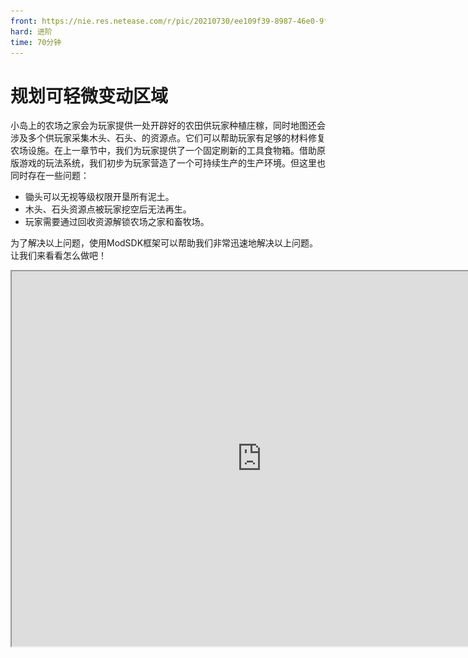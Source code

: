 ```yaml
---
front: https://nie.res.netease.com/r/pic/20210730/ee109f39-8987-46e0-9fe7-40ebb23060fa.png
hard: 进阶
time: 70分钟
---
```


# 规划可轻微变动区域

小岛上的农场之家会为玩家提供一处开辟好的农田供玩家种植庄稼，同时地图还会涉及多个供玩家采集木头、石头、的资源点。它们可以帮助玩家有足够的材料修复农场设施。在上一章节中，我们为玩家提供了一个固定刷新的工具食物箱。借助原版游戏的玩法系统，我们初步为玩家营造了一个可持续生产的生产环境。但这里也同时存在一些问题：

- 锄头可以无视等级权限开垦所有泥土。
- 木头、石头资源点被玩家挖空后无法再生。
- 玩家需要通过回收资源解锁农场之家和畜牧场。

为了解决以上问题，使用ModSDK框架可以帮助我们非常迅速地解决以上问题。让我们来看看怎么做吧！

<iframe src="https://cc.163.com/act/m/daily/iframeplayer/?id=6152b923b8a81f8fa07dc899" height="600" width="800" allow="fullscreen" />

## 接入Mod环境

编辑器会在地图工程内新建Mod脚本文件夹，文件夹会以**Script_NeteaseMod**加上一串随机字符组成。

<img src="./images/11.png" alt="11" style="zoom:135%;" />

> - modMain.py文件是该Mod脚本的主入口，一个脚本文件夹的主目录下有且只能有一个入口文件，我们也只能在这里注册自定义的服务端与客户端系统。
> - 自定义系统是个类，在没有学习到Python编程中面向对象的环节前，您可以简单理解为自创一个系统入口。这个入口会依据跑在服务端还是客户端的环境下，被挂接到由@Mod.InitServer()或Mod.InitClient()装饰的函数里。在客户端上运行则使用clientApi.RegisterSystem接口，在服务端上运行则使用serverApi.RegisterSystem接口。
> - RegisterSystem接受3个参数，第一个参数是该Mod的唯一通信标识符。第二个是自定义系统名称。第三个是自定义系统类的路径。唯一通信标识符和自定义系统名称建议使用可读性强、令人印象深刻且独一无二的名字，这会帮助游戏引擎能够更好地分辨出来自不同Mod的各种系统入口。使用重复性高的名字可能会导致脚本引擎在注册自定义系统时无法辨识来源而造成Mod加载失败。路径参数会合并文件路径与系统类的名字，以下图代码为例：若系统类在py文件里用**Main**作名称，系统文件以**blockListene**r为py文件名，并且它还被包裹在Mod主目录的server文件夹内。则路径会以**Script_Netease{随机字符串}.server.blockListener.Main**来排序。

```python
# -*- coding: UTF-8 -*-
from mod.common.mod import Mod
import mod.server.extraServerApi as serverApi
import mod.client.extraClientApi as clientApi


@Mod.Binding(name="NeteaseModw7ijjGNn", version="0.1")
class NeteaseModw7ijjGNn(object):

    def __init__(self):
        pass

    @Mod.InitClient()
    def NeteaseModw7ijjGNnClientInit(self):
        # type: () -> None
        """Mod被挂载时，在这里注册自定义MOD客户端系统"""
        pass

    @Mod.InitServer()
    def NeteaseModw7ijjGNnServerInit(self):
        # type: () -> None
        """Mod被挂载时，在这里注册自定义MOD服务端系统"""
        serverApi.RegisterSystem("FarmMod", "ServerBlockListenerServer",
                                 "Script_NeteaseModw7ijjGNn.server.blockListener.Main")
        pass

    @Mod.DestroyClient()
    def NeteaseModw7ijjGNnClientDestroy(self):
        # type: () -> None
        """Mod被卸下时，销毁自定义MOD客户端系统"""
        pass

    @Mod.DestroyServer()
    def NeteaseModw7ijjGNnServerDestroy(self):
        # type: () -> None
        """Mod被卸下时，销毁自定义MOD客户端系统"""
        pass
```

> - 自定义系统内可以监听原版事件和自定义Mod事件。
> - 根据服务端与客户端的区别 ，我们在<a href="../../../mcdocs/1-ModAPI/事件/世界.html" rel="noopenner"> 模组SDK文档 </a>用相应的原版事件来定义一个回调函数。回调函数内会返回这个事件传递的数据信息，通过对数据的提取、类型判断、创建接口，可以实现丰富的玩法逻辑。
> - 在自定义系统类里，我们也可以将常用的代码块用函数封装，实现更高的开发效率。

## 阻止玩家对其他区域做出耕地行为

在地形大观里，一共有三种方块会被锄头耕耘，它们分别是**草地**、**泥土**和**土径**。其中**泥土**是允许玩家还耕的方块类型。

我们使用**ServerBlockUseEvent**事件来监听玩家交互方块的行为，并在玩家手持石锄时阻止他们进一步操作。

![12](./images/12.png)

为了阻止玩家能够任意翻弄草地和土径，我们需要将他们加入监听方块被交互的白名单里，并在事件中取消石锄与方块的交互行为。完整代码如下：

```python
# -*- coding: UTF-8 -*-
from mod.server.system.serverSystem import ServerSystem
from mod.common.minecraftEnum import ItemPosType
import mod.server.extraServerApi as serverApi

# 自定义Mod服务端系统类
class Main(ServerSystem):

    def __init__(self, namespace, system_name):
		# 继承父类
        ServerSystem.__init__(self, namespace, system_name)
        namespace = serverApi.GetEngineNamespace()
        system_name = serverApi.GetEngineSystemName()
        # 监听交互方块事件
        self.ListenForEvent(namespace, system_name,
                            'ServerBlockUseEvent', self, self.using_item)
        # 根据文档描述，原版方块需要通过添加进交互方块的白名单内才能触发ServerBlockUseEvent
        block_comp = serverApi.GetEngineCompFactory().CreateBlockUseEventWhiteList(serverApi.GetLevelId())
        # 在地图的方块结构里，一共受到锄头影响的两种地形方块是
        self.blocked_list = ["minecraft:grass", "minecraft:grass_path"]
        for block_name in self.blocked_list:
            # 加入白名单
            block_comp.AddBlockItemListenForUseEvent(block_name)

    # 交互方块事件
    def using_item(self, event):
        # 获取玩家ID
        player_id = event['playerId']
        # 创建玩家的物品接口
        item_comp = serverApi.GetEngineCompFactory().CreateItem(player_id)
        # 获取玩家手持物品信息
        carried_item = item_comp.GetPlayerItem(ItemPosType.CARRIED, 0)
        # 获取事件里交互的方块类型
        block_name = event['blockName']
        # 判断方块类型是否是土径或草地，并判断玩家手持物品是否是石锄
        if carried_item and carried_item['newItemName'] == 'minecraft:stone_hoe' and block_name in self.blocked_list:
            # 取消交互
            event['cancel'] = True
```

最后，我们将编辑器界面切换至地图编辑器，通过游戏模式功能进入内嵌的游戏环境。现在使用锄头无法耕耘泥土和土径，但玩家还能将泥土还原成耕地！

![8](./images/8.gif)

## 循环可再生的资源点

获取金币是玩家解锁更多家具、衣服、扩大农业规模的重要途径。直接的经济来源来自玩家进行农业生产活动的收益。但农产品的成熟存在着一个客观地生长周期，作物会随着游戏随机刻的递进而提升生长阶段，这可能会使玩家觉得时间过得很枯燥。因此，加入木头与石材的资源点设定，是一种改变玩家游戏节奏的方式。我们为玩家提供额外的金币获取渠道的同时，也让他们能够更加有充实感地利用时间。

首先是使用地图编辑器预制资源区域。点击笔刷功能。

![13](./images/13.png)

若**笔刷预设面板**处于折叠状态，可以点击与其他面板的连接区域进行拉伸。这里我们使用**圆预设**，默认使用高度5，长度5，宽度5的大小。

![14](./images/14.png)

在**混合设置**里对**笔刷**的立体区域方块进行成分设置。点击**添加成分**按钮，将设定调整为笔刷形状会混合50%石头和50%木头。

![15](./images/15.png)

在教程里，我们只设置5个资源点，并用选取工具资源点的最左下角的坐标记录下来。最后再通过保存结构的方式将资源点保存至本地行为包内，并使用ModSDK定时重置它们。

> **结构**与**素材**的区别在于：前者是我的世界基岩版的通用格式，而后者是MCSTUDIO所保存的模板格式。开发者和玩家可以通过分享结构，在游戏里或者使用ModSDK生成出来。而素材大多情况下是围绕着MCSTUDIO去使用的。但两者功能都是将地图建筑作为模板，方便我们在改变场景方块的时候能够直接调用它们。

```python
# -*- coding: UTF-8 -*-
from mod.server.system.serverSystem import ServerSystem
from mod.common.minecraftEnum import ItemPosType
import mod.server.extraServerApi as serverApi


class Main(ServerSystem):

    def __init__(self, namespace, system_name):
        # 继承父类
        ServerSystem.__init__(self, namespace, system_name)
        namespace = serverApi.GetEngineNamespace()
        system_name = serverApi.GetEngineSystemName()
        # 监听交互方块事件
        # ...........
        self.resources_pos = [
        	# 资源点1的起始坐标
            (73, 64, 57),
            # 资源点2的起始坐标
            (51, 63, 101),
            # 资源点3的起始坐标
            (82, 68, 136),
            # 资源点4的起始坐标
            (198, 65, 102),
            # 资源点5的起始坐标
            (82, 68, 136)
        ]
        # 结构名称，以行为包根目录/structures内的[文件夹名称:结构名称]为格式
        self.resource_identifier = 'design:resource'
        # 添加一个60秒重置资源点的定时任务
        game_comp = serverApi.GetEngineCompFactory().CreateGame(serverApi.GetLevelId())
        game_comp.AddRepeatedTimer(60.0, self.resource_placed)

    # 交互方块事件
    def using_item(self, event):
        # .....
        pass

    def resource_placed(self):
        # 创建放置结构的接口
        game_comp = serverApi.GetEngineCompFactory().CreateGame(serverApi.GetLevelId())
        for pos in self.resources_pos:
            # 放置资源点结构
            game_comp.PlaceStructure(None, pos, self.resource_identifier)

```

![9](./images/9.gif)

## 加入农场之家和畜牧场的修复方案

首先，在海面上拖出完整的农场之家和畜牧场建筑模板，并将它们保存成结构并去除空气方块。之后使用Delete快捷键直接删除。这么做可以最大程度减少临时建筑对地形造成的影响（如吃掉部分方块，把草地退回成泥土）。

![16](./images/16.png)

![17](./images/17.png)

接着，我们使用地图编辑器，在两个待修复的独立建筑旁利用游戏模式放置木牌，为木牌写上单独的文字提示。

![18](./images/18.png)

接下来我们就可以用ModSDK来监听玩家点击木牌，根据玩家的资源储量和木牌内容来决定是否有条件修复相应建筑！以下是详细代码与注释：

```python
# -*- coding: UTF-8 -*-
from mod.server.system.serverSystem import ServerSystem
from mod.common.minecraftEnum import ItemPosType
import mod.server.extraServerApi as serverApi


class Main(ServerSystem):

    def __init__(self, namespace, system_name):
        # 继承父类
        ServerSystem.__init__(self, namespace, system_name)
        namespace = serverApi.GetEngineNamespace()
        system_name = serverApi.GetEngineSystemName()
        # 监听交互方块事件
        self.ListenForEvent(namespace, system_name,
                            'ServerBlockUseEvent', self, self.using_item)
        # 根据文档描述，原版方块需要通过添加进交互方块的白名单内才能触发ServerBlockUseEvent
        block_comp = serverApi.GetEngineCompFactory().CreateBlockUseEventWhiteList(serverApi.GetLevelId())
        # 在地图的方块结构里，一共受到锄头影响的两种地形方块是
        self.blocked_list = ["minecraft:grass", "minecraft:grass_path"]
        for block_name in self.blocked_list:
            # 加入白名单
            block_comp.AddBlockItemListenForUseEvent(block_name)
        # 非常重要！告示牌的方块实体ID是minecraft:standing_sign而不是minecraft:sign
        block_comp.AddBlockItemListenForUseEvent("minecraft:standing_sign:*")
        # 储存资源点坐标
        self.resources_pos = [
            (73, 64, 57),
            (51, 63, 101),
            (82, 68, 136),
            (198, 65, 102),
            (82, 68, 136)
        ]
        # 结构名称
        self.resource_identifier = 'design:resource'
        # 添加一个60秒重置资源点的定时任务
        game_comp = serverApi.GetEngineCompFactory().CreateGame(serverApi.GetLevelId())
        game_comp.AddRepeatedTimer(60.0, self.resource_placed)

    # 交互方块事件
    def using_item(self, event):
        # 获取玩家ID
        player_id = event['playerId']
        # 创建玩家的物品接口
        item_comp = serverApi.GetEngineCompFactory().CreateItem(player_id)
        # 获取玩家手持物品信息
        # .....
        # 获取事件里交互的方块类型
        block_name = event['blockName']
        x = event['x']
        y = event['y']
        z = event['z']
        # 判断方块类型是否是土径或草地，并判断玩家手持物品是否是石锄
        # ......
        # 判断是否是木牌
        if block_name == 'minecraft:standing_sign':
            # 创建方块信息接口
            block_comp = serverApi.GetEngineCompFactory().CreateBlockInfo(player_id)
            # 获取文告示牌字
            text = block_comp.GetSignBlockText((x, y, z))
            if '升级小屋' not in text:
                return
            # 木头数量
            log_count = 10
            # 石头数量
            stone_count = 5
            # 获取玩家背包的全部物品
            item_dict_list = item_comp.GetPlayerAllItems(ItemPosType.INVENTORY)
            # 通过枚举列表内的信息，遍历列表下标与物品信息
            for index, item_dict in enumerate(item_dict_list):
                # 如果物品是木头且剩余量大于0
                if item_dict and item_dict['itemName'] == 'minecraft:log' and log_count > 0:
                    # 将木头数量赋值一个临时变量
                    temp = item_dict['count']
                    # 该槽的木头数量扣去余额数量
                    temp -= log_count
                    # 如果该槽的木头数量不足以吃掉全部的木头剩余量
                    if temp < 0:
                        # 设置该槽的木头数量为0，即代表该槽为空
                        item_dict['count'] = 0
                        # 扣去临时贮存的木头数量
                        log_count -= temp
                        # 直接跳过后面代码进入下一次循环
                        continue
                    # 否则，扣除对应槽位的木头数量
                    item_dict['count'] = temp
                    # 清零木头所需剩余量
                    log_count = 0
                # 如果物品是石头且剩余量大于0
                if item_dict and item_dict['itemName'] == 'minecraft:stone' and stone_count > 0:
                    # 将木头数量赋值一个临时变量
                    temp = item_dict['count']
                    # 该槽的石头数量扣去余额数量
                    temp -= log_count
                    # 如果该槽的石头数量不足以吃掉全部的木头剩余量
                    if temp < 0:
                        # 扣去临时贮存的木头数量
                        item_dict['count'] = 0
                        # 扣去临时贮存的石头数量
                        stone_count -= temp
                        # 直接跳过后面代码进入下一次循环
                        continue
                    # 否则，扣除对应槽位的石头数量
                    item_dict['count'] = temp
                    # 清零石头所需剩余量
                    stone_count = 0
            # 如果log_count非0且stone_count非0，则放置修复的农场之家，并将木牌清除
            if not log_count and not stone_count:
                """
                使用字典推导式，下方等价于
                item_dict_map = {}
                for index in range(len(item_dict_list)):
                    item_dict_map[(ItemPosType.INVENTORY, index)] = item_dict_list[index]
                """
                item_dict_map = {(ItemPosType.INVENTORY, index): item_dict_list[index] for index in range(len(item_dict_list))}
                # 设置玩家的全部槽内物品
                item_comp.SetPlayerAllItems(item_dict_map)
                game_comp = serverApi.GetEngineCompFactory().CreateGame(serverApi.GetLevelId())
                # 放置家
                game_comp.PlaceStructure(None, (76, 66, 80), 'design:home')
                # 清除木牌
                block_comp.SetBlockNew((x, y, z), {
                    'name': 'minecraft:air'
                }, 0)

    def resource_placed(self):
        # 创建放置结构的接口
        # ...
        pass

```

可以看到，同样在下次判断玩家点击升级方块时是否满足升级要钱时，如果将判定代码块用函数封装起来，可以使得代码更加简洁，减少重复代码。这里我们用函数对一部分代码进行封装。

```python
# -*- coding: UTF-8 -*-
from mod.server.system.serverSystem import ServerSystem
from mod.common.minecraftEnum import ItemPosType
import mod.server.extraServerApi as serverApi


class Main(ServerSystem):

    def __init__(self, namespace, system_name):
        # ....
        pass

    # 交互方块事件
    def using_item(self, event):
        # .....
        pass

    def resource_placed(self):
        # ...
        pass

    def can_upgrade_structure(self, player_id, requirement):
        # type: (str, dict) -> (bool, list)
        """
        :param player_id: 玩家ID
        :param requirement: 物品需求，例->{"minecraft:log": 10, "minecraft:stone": 5}
        :return (bool, list): 是否可以升级建筑，玩家背包信息
        """
        # 创建玩家的物品接口
        item_comp = serverApi.GetEngineCompFactory().CreateItem(player_id)
        # 获取玩家背包的所有物品
        item_dict_list = item_comp.GetPlayerAllItems(ItemPosType.INVENTORY)
        # 通过枚举列表内的信息，遍历列表下标与物品信息
        for index, item_dict in enumerate(item_dict_list):
            # 如果该槽存在物品且物品在所需物品字典内，并且所需物品对应的数量大于0时
            if item_dict and item_dict['itemName'] in requirement and requirement[item_dict['itemName']] > 0:
                temp = item_dict['count']
                # 该槽物品数量扣去所需物品剩余数量
                temp -= requirement[item_dict['itemName']]
                # 如果该槽的物品数量不足以吃掉所需物品剩余数量
                if temp < 0:
                    # 设置该槽的物品数量为0，即代表该槽为空
                    item_dict['count'] = 0
                    # 扣去临时贮存的物品数量
                    requirement[item_dict['itemName']] -= temp
                    # 直接跳过后面代码进入下一次循环
                    continue
                # 否则，扣除对应槽位的物品数量
                item_dict['count'] = temp
                # 清零所需物品
                requirement[item_dict['itemName']] = 0
        # 返回是否满足升级条件，以及清零所需物品后的背包情况
        return not all(requirement.values()), item_dict_list

```

最后附上完整代码：

```python
# -*- coding: UTF-8 -*-
from mod.server.system.serverSystem import ServerSystem
from mod.common.minecraftEnum import ItemPosType
import mod.server.extraServerApi as serverApi


class Main(ServerSystem):

    def __init__(self, namespace, system_name):
        # 继承父类
        ServerSystem.__init__(self, namespace, system_name)
        namespace = serverApi.GetEngineNamespace()
        system_name = serverApi.GetEngineSystemName()
        # 监听交互方块事件
        self.ListenForEvent(namespace, system_name,
                            'ServerBlockUseEvent', self, self.using_item)
        # 根据文档描述，原版方块需要通过添加进交互方块的白名单内才能触发ServerBlockUseEvent
        block_comp = serverApi.GetEngineCompFactory().CreateBlockUseEventWhiteList(serverApi.GetLevelId())
        # 在地图的方块结构里，一共受到锄头影响的两种地形方块是
        self.blocked_list = ["minecraft:grass", "minecraft:grass_path"]
        for block_name in self.blocked_list:
            # 加入白名单
            block_comp.AddBlockItemListenForUseEvent(block_name)
        # 非常重要！告示牌的方块实体ID是minecraft:standing_sign而不是minecraft:sign
        block_comp.AddBlockItemListenForUseEvent('minecraft:standing_sign:*')
        # 储存资源点坐标
        self.resources_pos = [
            (73, 64, 57),
            (51, 63, 101),
            (82, 68, 136),
            (198, 65, 102),
            (82, 68, 136)
        ]
        # 结构名称
        self.resource_identifier = 'design:resource'
        # 添加一个60秒重置资源点的定时任务
        game_comp = serverApi.GetEngineCompFactory().CreateGame(serverApi.GetLevelId())
        game_comp.AddRepeatedTimer(60.0, self.resource_placed)

    # 交互方块事件
    def using_item(self, event):
        # 获取玩家ID
        player_id = event['playerId']
        # 创建玩家的物品接口
        item_comp = serverApi.GetEngineCompFactory().CreateItem(player_id)
        # 获取玩家手持物品信息
        carried_item = item_comp.GetPlayerItem(ItemPosType.CARRIED, 0, True)
        # 获取事件里交互的方块类型
        block_name = event['blockName']
        x = event['x']
        y = event['y']
        z = event['z']
        # 判断方块类型是否是土径或草地，并判断玩家手持物品是否是石锄
        if carried_item and carried_item['newItemName'] == 'minecraft:stone_hoe' and block_name in self.blocked_list:
            # 取消交互
            event['cancel'] = True
        # 判断是否是告示牌
        if block_name == 'minecraft:standing_sign':
            block_comp = serverApi.GetEngineCompFactory().CreateBlockInfo(player_id)
            text = block_comp.GetSignBlockText((x, y, z))
            # 需求列表
            requirement = {}
            # 结构名称
            structure_name = ''
            # 结构放置位置
            structure_pos = ()
            # 小屋升级方块坐标
            if '升级小屋' in text:
                requirement = {'minecraft:log': 10, 'minecraft:stone': 5}
                structure_name = 'design:home'
                structure_pos = (76, 66, 80)
            # 畜牧场升级方块坐标
            elif '升级畜牧场' in text:
                requirement = {'minecraft:log': 20, 'minecraft:stone': 10}
                structure_name = 'design:farm'
                structure_pos = (169, 66, 83)
            result, items = self.can_upgrade_structure(player_id, requirement)
            # 是否满足要求
            if result and structure_pos and structure_name and requirement:
                """
                使用字典推导式，下方等价于
                item_dict_map = {}
                for index in range(len(item_dict_list)):
                    item_dict_map[(ItemPosType.INVENTORY, index)] = item_dict_list[index]
                """
                item_dict_map = {(ItemPosType.INVENTORY, index): items[index] for index in range(len(items))}
                item_comp = serverApi.GetEngineCompFactory().CreateItem(player_id)
                # 设置玩家的全部槽内物品
                item_comp.SetPlayerAllItems(item_dict_map)
                game_comp = serverApi.GetEngineCompFactory().CreateGame(serverApi.GetLevelId())
                # 放置家
                game_comp.PlaceStructure(None, structure_pos, structure_name)
                # 清除木牌
                block_comp.SetBlockNew((x, y, z), {
                    'name': 'minecraft:air'
                }, 0, 0)

    def resource_placed(self):
        # 创建放置结构的接口
        game_comp = serverApi.GetEngineCompFactory().CreateGame(serverApi.GetLevelId())
        for pos in self.resources_pos:
            # 放置资源点结构
            game_comp.PlaceStructure(None, pos, self.resource_identifier)

    def can_upgrade_structure(self, player_id, requirement):
        # type: (str, dict) -> (bool, list)
        """
        :param player_id: 玩家ID
        :param requirement: 物品需求，例->{"minecraft:log": 10, "minecraft:stone": 5}
        :return (bool, list): 是否可以升级建筑，玩家背包信息
        """
        # 创建玩家的物品接口
        item_comp = serverApi.GetEngineCompFactory().CreateItem(player_id)
        # 获取玩家背包的所有物品
        item_dict_list = item_comp.GetPlayerAllItems(ItemPosType.INVENTORY)
        # 通过枚举列表内的信息，遍历列表下标与物品信息
        for index, item_dict in enumerate(item_dict_list):
            # 如果该槽存在物品且物品在所需物品字典内，并且所需物品对应的数量大于0时
            if item_dict and item_dict['itemName'] in requirement and requirement[item_dict['itemName']] > 0:
                temp = item_dict['count']
                # 该槽物品数量扣去所需物品剩余数量
                temp -= requirement[item_dict['itemName']]
                # 如果该槽的物品数量不足以吃掉所需物品剩余数量
                if temp < 0:
                    # 设置该槽的物品数量为0，即代表该槽为空
                    item_dict['count'] = 0
                    # 扣去临时贮存的物品数量
                    requirement[item_dict['itemName']] -= temp
                    # 直接跳过后面代码进入下一次循环
                    continue
                # 否则，扣除对应槽位的物品数量
                item_dict['count'] = temp
                # 清零所需物品
                requirement[item_dict['itemName']] = 0
        # 返回是否满足升级条件，以及清零所需物品后的背包情况
        return not all(requirement.values()), item_dict_list

```

![10](./images/10.gif)